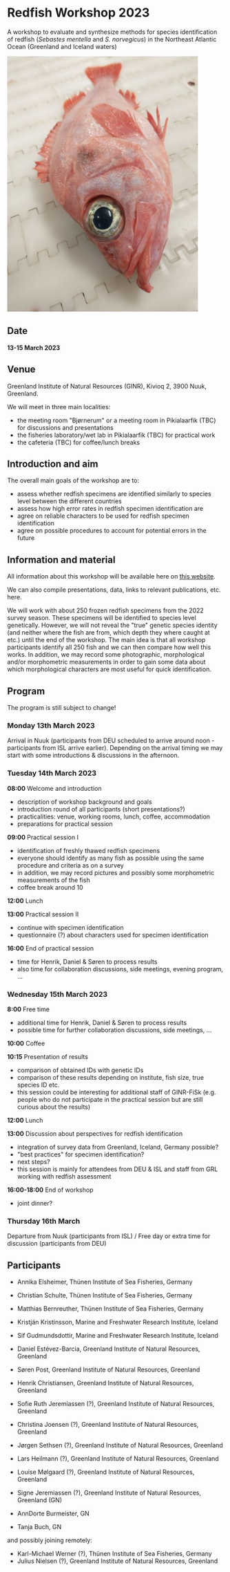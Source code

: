 # Redfish Workshop 2023

A workshop to evaluate and synthesize methods for species identification of redfish (*Sebastes mentella* and *S. norvegicus*) in the Northeast Atlantic Ocean (Greenland and Iceland waters)

![Redfish.](redfish_small.jpg)

## Date

**13-15 March 2023**

## Venue

Greenland Institute of Natural Resources (GINR), Kivioq 2, 3900 Nuuk, Greenland.

We will meet in three main localities:

- the meeting room "Bjørnerum" or a meeting room in Pikialaarfik (TBC) for discussions and presentations
- the fisheries laboratory/wet lab in Pikialaarfik (TBC) for practical work
- the cafeteria (TBC) for coffee/lunch breaks

## Introduction and aim

The overall main goals of the workshop are to:

- assess whether redfish specimens are identified similarly to species level between the different countries
- assess how high error rates in redfish specimen identification are
- agree on reliable characters to be used for redfish specimen identification
- agree on possible procedures to account for potential errors in the future

## Information and material

All information about this workshop will be available here on [this website](https://github.com/notothen/redfish-ws23).

We can also compile presentations, data, links to relevant publications, etc. here.

We will work with about 250 frozen redfish specimens from the 2022 survey season. These specimens will be identified to species level genetically. However, we will not reveal the "true" genetic species identity (and neither where the fish are from, which depth they where caught at etc.) until the end of the workshop. The main idea is that all workshop participants identify all 250 fish and we can then compare how well this works. In addition, we may record some photographic, morphological and/or morphometric measurements in order to gain some data about which morphological characters are most useful for quick identification.

## Program

The program is still subject to change!

### Monday 13th March 2023

Arrival in Nuuk (participants from DEU scheduled to arrive around noon - participants from ISL arrive earlier). Depending on the arrival timing we may start with some introductions & discussions in the afternoon.

### Tuesday 14th March 2023

**08:00** Welcome and introduction

- description of workshop background and goals
- introduction round of all participants (short presentations?)
- practicalities: venue, working rooms, lunch, coffee, accommodation
- preparations for practical session

**09:00** Practical session I

- identification of freshly thawed redfish specimens
- everyone should identify as many fish as possible using the same procedure and criteria as on a survey
- in addition, we may record pictures and possibly some morphometric measurements of the fish
- coffee break around 10

**12:00** Lunch

**13:00** Practical session II

- continue with specimen identification
- questionnaire (?) about characters used for specimen identification

**16:00** End of practical session

- time for Henrik, Daniel & Søren to process results
- also time for collaboration discussions, side meetings, evening program, ...

### Wednesday 15th March 2023

**8:00** Free time

- additional time for Henrik, Daniel & Søren to process results
- possible time for further collaboration discussions, side meetings, ...

**10:00** Coffee

**10:15** Presentation of results

- comparison of obtained IDs with genetic IDs
- comparison of these results depending on institute, fish size, true species ID etc.
- this session could be interesting for additional staff of GINR-FiSk (e.g. people who do not participate in the practical session but are still curious about the results)

**12:00** Lunch

**13:00** Discussion about perspectives for redfish identification

- integration of survey data from Greenland, Iceland, Germany possible?
- "best practices" for specimen identification?
- next steps?
- this session is mainly for attendees from DEU & ISL and staff from GRL working with redfish assessment

**16:00-18:00** End of workshop

- joint dinner?

### Thursday 16th March

Departure from Nuuk (participants from ISL)
/
Free day or extra time for discussion (participants from DEU)

## Participants

- Annika Elsheimer, Thünen Institute of Sea Fisheries, Germany
- Christian Schulte, Thünen Institute of Sea Fisheries, Germany
- Matthias Bernreuther, Thünen Institute of Sea Fisheries, Germany
- Kristján Kristinsson, Marine and Freshwater Research Institute, Iceland
- Sif Gudmundsdottir, Marine and Freshwater Research Institute, Iceland
- Daniel Estévez-Barcia, Greenland Institute of Natural Resources, Greenland
- Søren Post, Greenland Institute of Natural Resources, Greenland
- Henrik Christiansen, Greenland Institute of Natural Resources, Greenland
- Sofie Ruth Jeremiassen (?), Greenland Institute of Natural Resources, Greenland
- Christina Joensen (?), Greenland Institute of Natural Resources, Greenland
- Jørgen Sethsen (?), Greenland Institute of Natural Resources, Greenland
- Lars Heilmann (?), Greenland Institute of Natural Resources, Greenland
- Louise Mølgaard (?), Greenland Institute of Natural Resources, Greenland
- Signe Jeremiassen (?), Greenland Institute of Natural Resources, Greenland (GN)

- AnnDorte Burmeister, GN
- Tanja Buch, GN


and possibly joining remotely:
- Karl-Michael Werner (?), Thünen Institute of Sea Fisheries, Germany
- Julius Nielsen (?), Greenland Institute of Natural Resources, Greenland
